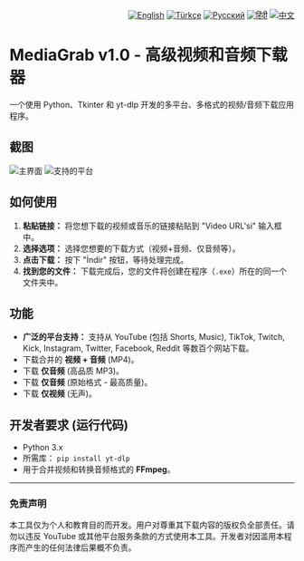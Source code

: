<p align="right">
<a href="README.md"><img src="https://flagcdn.com/w20/gb.png" alt="English"></a>
<a href="README.tr.md"><img src="https://flagcdn.com/w20/tr.png" alt="Türkçe"></a>
<a href="README.ru.md"><img src="https://flagcdn.com/w20/ru.png" alt="Русский"></a>
<a href="README.hi.md"><img src="https://flagcdn.com/w20/in.png" alt="हिंदी"></a>
<a href="README.zh.md"><img src="https://flagcdn.com/w20/cn.png" alt="中文"></a>
</p>

# MediaGrab v1.0 - 高级视频和音频下载器

一个使用 Python、Tkinter 和 yt-dlp 开发的多平台、多格式的视频/音频下载应用程序。

## 截图
![主界面](https://i.imgur.com/rYopdt1.png)
![支持的平台](https://i.imgur.com/4uzInzr.png)

## 如何使用

1.  **粘贴链接：** 将您想下载的视频或音乐的链接粘贴到 "Video URL'si" 输入框中。
2.  **选择选项：** 选择您想要的下载方式（视频+音频、仅音频等）。
3.  **点击下载：** 按下 "İndir" 按钮，等待处理完成。
4.  **找到您的文件：** 下载完成后，您的文件将创建在程序（`.exe`）所在的同一个文件夹中。

## 功能

-   **广泛的平台支持：** 支持从 YouTube (包括 Shorts, Music), TikTok, Twitch, Kick, Instagram, Twitter, Facebook, Reddit 等数百个网站下载。
-   下载合并的 **视频 + 音频** (MP4)。
-   下载 **仅音频** (高品质 MP3)。
-   下载 **仅音频** (原始格式 - 最高质量)。
-   下载 **仅视频** (无声)。

## 开发者要求 (运行代码)

-   Python 3.x
-   所需库： `pip install yt-dlp`
-   用于合并视频和转换音频格式的 **FFmpeg**。

---

### 免责声明

本工具仅为个人和教育目的而开发。用户对尊重其下载内容的版权负全部责任。请勿以违反 YouTube 或其他平台服务条款的方式使用本工具。开发者对因滥用本程序而产生的任何法律后果概不负责。